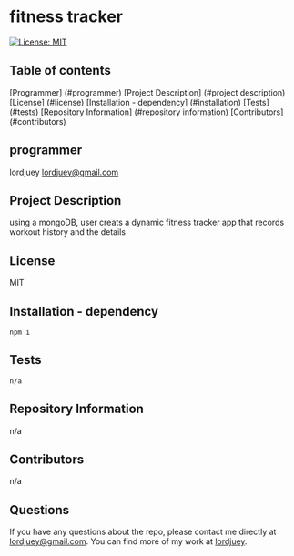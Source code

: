 # fitness tracker

  [![License: MIT](https://img.shields.io/badge/License-MIT-yellow.svg)](https://opensource.org/licenses/MIT)

  ## Table of contents 

   [Programmer] (#programmer)
   [Project Description] (#project description)
   [License] (#license)
   [Installation - dependency] (#installation)
   [Tests] (#tests)
   [Repository Information] (#repository information)
   [Contributors] (#contributors)


  ## programmer
  lordjuey
  lordjuey@gmail.com
  
  ## Project Description
  using a mongoDB, user creats a dynamic fitness tracker app that records workout history and the details

  ## License
  MIT

  ## Installation - dependency
  ~~~
  npm i
  ~~~
  ## Tests
  ~~~
  n/a
  ~~~
  ## Repository Information 
  n/a

  ## Contributors 
  n/a

  ## Questions
  
  If you have any questions about the repo, please contact me directly at lordjuey@gmail.com.
  You can find more of my work at [lordjuey](https://github.com/lordjuey).
  
